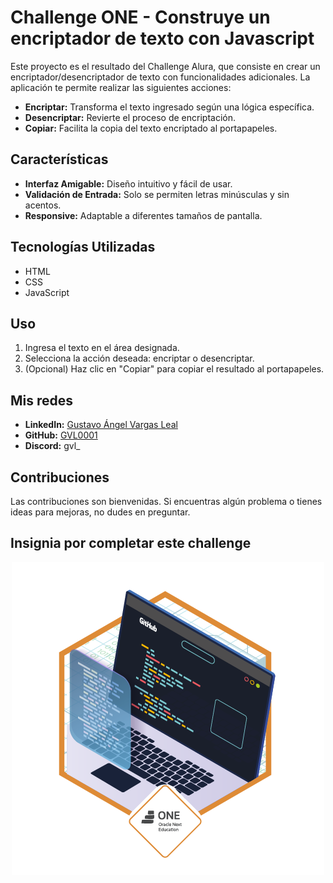 # Challenge ONE - Construye un encriptador de texto con Javascript

Este proyecto es el resultado del Challenge Alura, que consiste en crear un encriptador/desencriptador de texto con funcionalidades adicionales. La aplicación te permite realizar las siguientes acciones:

- **Encriptar:** Transforma el texto ingresado según una lógica específica.
- **Desencriptar:** Revierte el proceso de encriptación.
- **Copiar:** Facilita la copia del texto encriptado al portapapeles.

## Características

- **Interfaz Amigable:** Diseño intuitivo y fácil de usar.
- **Validación de Entrada:** Solo se permiten letras minúsculas y sin acentos.
- **Responsive:** Adaptable a diferentes tamaños de pantalla.

## Tecnologías Utilizadas

- HTML
- CSS
- JavaScript

## Uso

1. Ingresa el texto en el área designada.
2. Selecciona la acción deseada: encriptar o desencriptar.
3. (Opcional) Haz clic en "Copiar" para copiar el resultado al portapapeles.

## Mis redes

- **LinkedIn:** [Gustavo Ángel Vargas Leal](https://www.linkedin.com/in/gustavo-angel-vargas-leal/)
- **GitHub:** [GVL0001](https://github.com/GVL0001)
- **Discord:** gvl_

## Contribuciones

Las contribuciones son bienvenidas. Si encuentras algún problema o tienes ideas para mejoras, no dudes en preguntar.

## Insignia por completar este challenge
<div align="center">
  <img src="https://github.com/GVL0001/Challenge-encriptador/blob/main/img/insignia.png"  />
</div>
